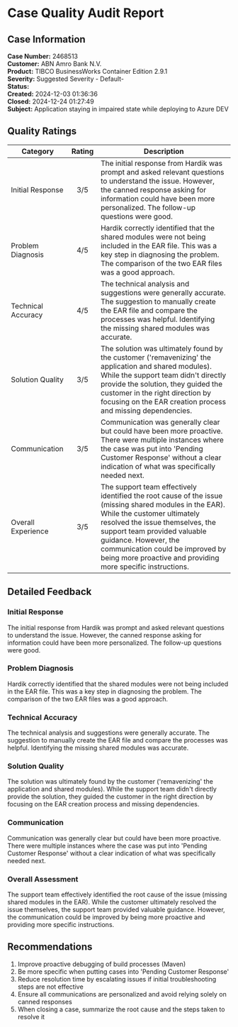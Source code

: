 # Case Quality Audit Report

## Case Information

**Case Number:** 2468513  
**Customer:** ABN Amro Bank N.V.  
**Product:** TIBCO BusinessWorks Container Edition 2.9.1  
**Severity:** Suggested Severity - Default-  
**Status:**   
**Created:** 2024-12-03 01:36:36  
**Closed:** 2024-12-24 01:27:49  
**Subject:** Application staying in impaired state while deploying to Azure DEV


## Quality Ratings

| Category | Rating | Description |
| --- | :---: | --- |
| Initial Response | 3/5 | The initial response from Hardik was prompt and asked relevant questions to understand the issue. However, the canned response asking for information could have been more personalized. The follow-up questions were good. |
| Problem Diagnosis | 4/5 | Hardik correctly identified that the shared modules were not being included in the EAR file. This was a key step in diagnosing the problem. The comparison of the two EAR files was a good approach. |
| Technical Accuracy | 4/5 | The technical analysis and suggestions were generally accurate. The suggestion to manually create the EAR file and compare the processes was helpful. Identifying the missing shared modules was accurate. |
| Solution Quality | 3/5 | The solution was ultimately found by the customer ('remavenizing' the application and shared modules). While the support team didn't directly provide the solution, they guided the customer in the right direction by focusing on the EAR creation process and missing dependencies. |
| Communication | 3/5 | Communication was generally clear but could have been more proactive. There were multiple instances where the case was put into 'Pending Customer Response' without a clear indication of what was specifically needed next. |
| Overall Experience | 3/5 | The support team effectively identified the root cause of the issue (missing shared modules in the EAR). While the customer ultimately resolved the issue themselves, the support team provided valuable guidance. However, the communication could be improved by being more proactive and providing more specific instructions. |


## Detailed Feedback

### Initial Response

The initial response from Hardik was prompt and asked relevant questions to
understand the issue. However, the canned response asking for information could
have been more personalized. The follow-up questions were good.

### Problem Diagnosis

Hardik correctly identified that the shared modules were not being included in
the EAR file. This was a key step in diagnosing the problem. The comparison of
the two EAR files was a good approach.

### Technical Accuracy

The technical analysis and suggestions were generally accurate. The suggestion
to manually create the EAR file and compare the processes was helpful.
Identifying the missing shared modules was accurate.

### Solution Quality

The solution was ultimately found by the customer ('remavenizing' the
application and shared modules). While the support team didn't directly provide
the solution, they guided the customer in the right direction by focusing on the
EAR creation process and missing dependencies.

### Communication

Communication was generally clear but could have been more proactive. There were
multiple instances where the case was put into 'Pending Customer Response'
without a clear indication of what was specifically needed next.

### Overall Assessment

The support team effectively identified the root cause of the issue (missing
shared modules in the EAR). While the customer ultimately resolved the issue
themselves, the support team provided valuable guidance. However, the
communication could be improved by being more proactive and providing more
specific instructions.


## Recommendations

1. Improve proactive debugging of build processes (Maven)
2. Be more specific when putting cases into 'Pending Customer Response'
3. Reduce resolution time by escalating issues if initial troubleshooting steps are not effective
4. Ensure all communications are personalized and avoid relying solely on canned responses
5. When closing a case, summarize the root cause and the steps taken to resolve it